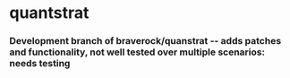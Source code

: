 # quantstrat

### Development branch of braverock/quanstrat -- adds patches and functionality, not well tested over multiple scenarios: needs testing

